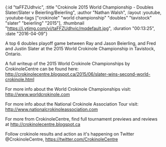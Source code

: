 {:id "taFFZUdhvic",
 :title
 "Crokinole 2015 World Championship - Doubles Slater/Slater v Beierling/Beierling",
 :author "Nathan Walsh",
 :layout :youtube,
 :youtube-tags
 ["crokinole"
  "world championship"
  "doubles"
  "tavistock"
  "slater"
  "beierling"
  "2015"],
 :thumbnail "https://i.ytimg.com/vi/taFFZUdhvic/mqdefault.jpg",
 :duration "00:13:25",
 :date "2016-04-09"}

A top 6 doubles playoff game between Ray and Jason Beierling, and Fred and Justin Slater at the 2015 World Crokinole Championship in Tavistock, Ontario.

A full writeup of the 2015 World Crokinole Championships by CrokinoleCentre can be found here: http://crokinolecentre.blogspot.ca/2015/06/slater-wins-second-world-crokinole.html

For more info about the World Crokinole Championships visit: http://www.worldcrokinole.com

For more info about the National Crokinole Association Tour visit: http://www.nationalcrokinoleassociation.com

For more from CrokinoleCentre, find full tournament previews and reviews at http://crokinolecentre.blogspot.ca

Follow crokinole results and action as it's happening on Twitter @CrokinoleCentre, https://twitter.com/CrokinoleCentre
